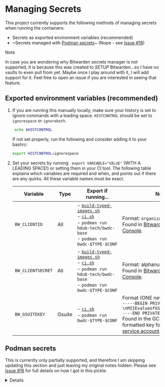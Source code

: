 # Managing Secrets

This project currently supports the following methods of managing secrets when
running the containers:

* Secrets as exported environment variables (recommended)
* ~Secrets managed with [Podman secrets]~ (Nope - see [Issue #16])

> [!NOTE]
> In case you are wondering why Bitwarden secrets manager is not supported, it
is because this was created to _SETUP_ Bitwarden...so I have no vaults to even
pull from yet. Maybe once I play around with it, I will add support for it. Feel
free to open an issue if you are interested in seeing that feature.

## Exported environment variables (recommended)

1. If you are running this manually locally, make sure your history is set to
   ignore commands with a leading space. `HISTCONTROL` should be set to
   `ignorespace` or `ignoreboth`.
   ```bash
    echo $HISTCONTROL
    ```
    If not set properly, run the following and consider adding it to your bashrc:
    ```bash
    export HISTCONTROL=ignorespace
    ```

   <!-- markdownlint-disable-next-line no-space-in-code -->
2. Set your secrets by running ` export VARIABLE="VALUE"` (WITH A LEADING
   SPACE!) or setting them in your CI tool. The following table explains which
   variables are required and when, and points out if there are any quirks. All
   these variable names must be exact.

   | Variable | Type | Export if running... | Notes |
   | --- | --- | --- | --- |
   | `BW_CLIENTID` | All | - [`build-typed-images.sh`]<BR>- [`ci.sh`]<BR>- `podman run hdub-tech/bwdc-base` <BR>- `podman run bwdc-$TYPE-$CONF` | Format: `organization.UUID`<BR>Found in [Bitwarden Admin Console]. |
   | `BW_CLIENTSECRET` | All | - [`build-typed-images.sh`]<BR>- [`ci.sh`]<BR>- `podman run hdub-tech/bwdc-base`<BR>- `podman run bwdc-$TYPE-$CONF`  | Format: alphanumeric<BR>Found in [Bitwarden Admin Console]. |
   | `BW_GSUITEKEY` | Gsuite | - [`ci.sh`]<BR>- `podman run bwdc-$TYPE-$CONF` | Format (ONE new line at the end): `-----BEGIN PRIVATE KEY-----\nMIIEvalueofGSuitePrivatekey\n-----END PRIVATE KEY-----\n`<BR>Found in the GCP Console json formatted key for your [GCP service account]. |

## Podman secrets

This is currently only partially supported, and therefore I am skipping updating
this section and just leaving my original notes hidden. Please see [Issue #16] for
full details on how I got in this pickle.

<details>

   Tell podman your secrets. The secrets must be named as indicated below.
   ENSURE THESE COMMANDS ARE RUN WITH A LEADING SPACE!

   1. CLIENTID (format: `organization.UUID`) and CLIENTSECRET for logging in.
        ```bash
        # Leading space!
         echo -n "YOUR_BITWARDEN_CLIENT_ID" | podman secret create bw_clientid -
        ```
        ```bash
        # Leading space!
         echo -n "YOUR_BITWARDEN_CLIENT_SECRET" | podman secret create bw_clientsecret -
        ```
   2. GSUITE ONLY: The private key for your Google cloud project service user.
        ```bash
        # Leading space! ONE new line at the end!
         echo -n "-----BEGIN PRIVATE KEY-----\nMIIEvalueofGSuitePrivatekey\n-----END PRIVATE KEY-----\n" | podman secret create bw_gsuitekey -
        ```

</details>

<!-- Links -->
[Bitwarden Admin Console]: https://bitwarden.com/help/public-api/#authentication
[`build-typed-images.sh`]: ../build-typed-images.sh
[`ci.sh`]:                 ../ci.sh
[GCP service account]:     https://bitwarden.com/help/workspace-directory/#obtain-service-account-credentials
[Issue #16]:               https://github.com/hdub-tech/bitwarden-directory-connector-containers/issues/16
[Podman secrets]:          https://docs.podman.io/en/latest/markdown/podman-secret.1.html

<!-- markdownlint-configure-file {
  MD013: {
    code_blocks: false
  },
  MD033: false
}
-->
